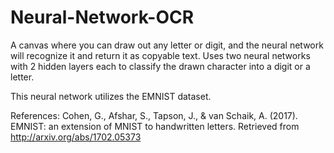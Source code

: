 # Neural-Network-OCR

A canvas where you can draw out any letter or digit, and the neural network will recognize it and return it as copyable text. Uses two neural networks with 2 hidden layers each to classify the drawn character into a digit or a letter.

This neural network utilizes the EMNIST dataset.

References:
Cohen, G., Afshar, S., Tapson, J., & van Schaik, A. (2017). EMNIST: an extension of MNIST to handwritten letters. Retrieved from http://arxiv.org/abs/1702.05373
